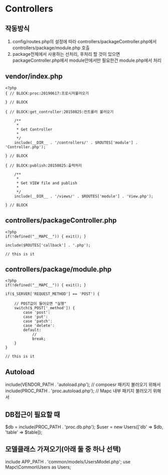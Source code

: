 Controllers
==================================================

작동방식
--------------------------------------------------

1. config/routes.php의 설정에 따라
  controllers/packageController.php에서
  controllers/package/module.php 호출
2. package전체에서 사용하는 선처리, 후처리 할 것이 있으면 packageController.php에서
  module안에서만 필요한건 module.php에서 처리

vendor/index.php
--------------------------------------------------
```
<?php
{ // BLOCK:proc:20190617:프로시저불러오기

} // BLOCK

{ // BLOCK:get_controller:20150825:컨트롤러 불러오기

    /**
     *
     * Get Controller
     *
     */
    include(__DIR__ . '/controllers/' . $ROUTES['module'] . 'Controller.php');

} // BLOCK

{ // BLOCK:publish:20150825:출력처리

    /**
     *
     * Get VIEW file and publish
     *
     */
    include(__DIR__ . '/views/' . $ROUTES['module'] . 'View.php');

} // BLOCK
```

controllers/packageController.php
--------------------------------------------------
```
<?php
if(!defined("__MAPC__")) { exit(); }

include($ROUTES['callback'] . '.php');

// this is it
```

controllers/package/module.php
--------------------------------------------------
```
<?php
if(!defined("__MAPC__")) { exit(); }

if($_SERVER['REQUEST_METHOD'] == 'POST') {

    // POST값이 들어오면 "실행"
    switch($_POST['_method']) {
        case 'post':
        case 'put':
        case 'patch':
        case 'delete':
        default:
            // 
            break;
    }
}

// this is it
```

Autoload
--------------------------------------------------
include(VENDOR_PATH . 'autoload.php'); // compoesr 패키지 불러오기 위해서
include(PROC_PATH   . 'proc.autoload.php'); // Mapc 내부 패키지 불러오기 위해서


DB접근이 필요할 때
--------------------------------------------------
$db   = include(PROC_PATH . 'proc.db.php');
$user = new Users(['db' => $db, 'table' => $table]);


모델클래스 가져오기(아래 둘 중 하나 선택)
--------------------------------------------------
include APP_PATH . 'common/models/UsersModel.php';
use Mapc\Common\Users as Users;
